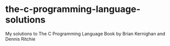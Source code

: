 # the-c-programming-language-solutions
My solutions to The C Programming Language Book by Brian Kernighan and Dennis Ritchie
